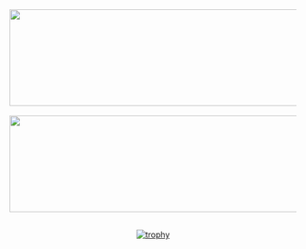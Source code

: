 <div align="center">
  <img height="170" width="1000" src="https://github-readme-stats.vercel.app/api?username=TDeepanshPandey&count_private=true&include_all_commits=true&theme=onedark" />
</div>

<br>

<div align="center">
  <img height="170" width="1000" src="https://github-readme-stats.vercel.app/api/top-langs/?username=TDeepanshPandey&layout=compact&theme=onedark" />
</div>

<br>

<div align="center" width="100%">
 
[![trophy](https://github-profile-trophy.vercel.app/?username=TDeepanshPandey&theme=onedark&rank=SSS&rank=SS&rank=S&rank=AAA&rank=AA&rank=A&rank=B&rank=C&rank=SECRET&row=1&margin-w=30&margin-h=30)](https://github.com/ryo-ma/github-profile-trophy)

</div>
